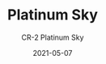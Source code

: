 ---
image_primary: "img/CR+Platinum+Sky+Art.jpg"
image_secondary: "img/CR+Platinum+Sky+Interior.jpg"
subtitle: "CR-2  Platinum Sky"
tags: 
  - "Wall Coverings"
title: "Platinum Sky"
href: "http://www.areaenvironments.com/order/cr-platinum-sky"
designer: "Carlos Ramirez"
category: "Wall Coverings"
manufacturer: "Area Environments"
slug: "/manufacturers/area-environments/wall-coverings/carlos-ramirez-platinum-sky"
date: "2021-05-07"
---